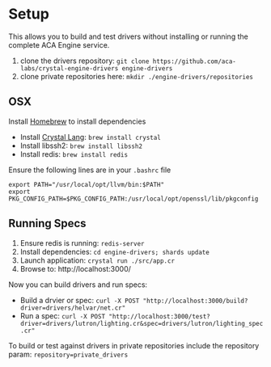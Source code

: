 # Setup

This allows you to build and test drivers without installing or running the complete
ACA Engine service.

1. clone the drivers repository: `git clone https://github.com/aca-labs/crystal-engine-drivers engine-drivers`
2. clone private repositories here: `mkdir ./engine-drivers/repositories`


## OSX

Install [Homebrew](https://brew.sh/) to install dependencies

* Install [Crystal Lang](https://crystal-lang.org/reference/installation/): `brew install crystal`
* Install libssh2: `brew install libssh2`
* Install redis: `brew install redis`

Ensure the following lines are in your `.bashrc` file

```shell
export PATH="/usr/local/opt/llvm/bin:$PATH"
export PKG_CONFIG_PATH=$PKG_CONFIG_PATH:/usr/local/opt/openssl/lib/pkgconfig
```


## Running Specs

1. Ensure redis is running: `redis-server`
2. Install dependencies: `cd engine-drivers; shards update`
3. Launch application: `crystal run ./src/app.cr`
4. Browse to: http://localhost:3000/

Now you can build drivers and run specs:

* Build a drvier or spec: `curl -X POST "http://localhost:3000/build?driver=drivers/helvar/net.cr"`
* Run a spec: `curl -X POST "http://localhost:3000/test?driver=drivers/lutron/lighting.cr&spec=drivers/lutron/lighting_spec.cr"`

To build or test against drivers in private repositories include the repository param: `repository=private_drivers`
